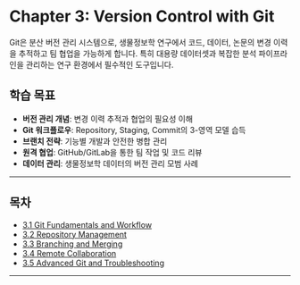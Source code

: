 # Chapter 3: Version Control with Git

Git은 분산 버전 관리 시스템으로, 생물정보학 연구에서 코드, 데이터, 논문의 변경 이력을 추적하고 팀 협업을 가능하게 합니다. 특히 대용량 데이터셋과 복잡한 분석 파이프라인을 관리하는 연구 환경에서 필수적인 도구입니다.

## 학습 목표

- **버전 관리 개념**: 변경 이력 추적과 협업의 필요성 이해
- **Git 워크플로우**: Repository, Staging, Commit의 3-영역 모델 습득
- **브랜치 전략**: 기능별 개발과 안전한 병합 관리
- **원격 협업**: GitHub/GitLab을 통한 팀 작업 및 코드 리뷰
- **데이터 관리**: 생물정보학 데이터의 버전 관리 모범 사례

---

## 목차

- [3.1 Git Fundamentals and Workflow](./ch03-1-git-fundamentals.md)
- [3.2 Repository Management](./ch03-2-repository-management.md)
- [3.3 Branching and Merging](./ch03-3-branching-merging.md)
- [3.4 Remote Collaboration](./ch03-4-remote-collaboration.md)
- [3.5 Advanced Git and Troubleshooting](./ch03-5-advanced-git.md)

---
